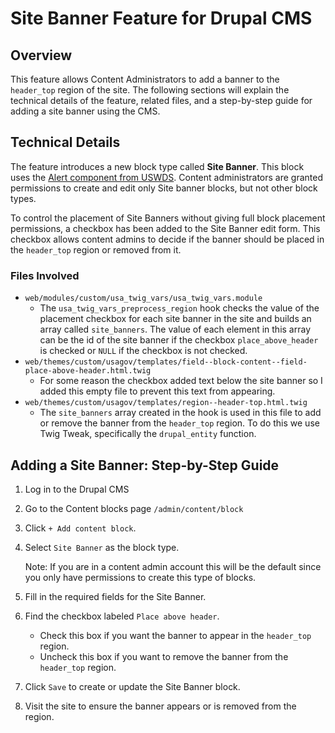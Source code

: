 # Site Banner Feature for Drupal CMS

## Overview
This feature allows Content Administrators to add a banner to the `header_top` region of the site. The following sections will explain the technical details of the feature, related files, and a step-by-step guide for adding a site banner using the CMS.

## Technical Details

The feature introduces a new block type called **Site Banner**. This block uses the [Alert component from USWDS](https://designsystem.digital.gov/components/alert/). Content administrators are granted permissions to create and edit only Site banner blocks, but not other block types.

To control the placement of Site Banners without giving full block placement permissions, a checkbox has been added to the Site Banner edit form. This checkbox allows content admins to decide if the banner should be placed in the `header_top` region or removed from it.

### Files Involved
- `web/modules/custom/usa_twig_vars/usa_twig_vars.module`
  - The `usa_twig_vars_preprocess_region` hook checks the value of the placement checkbox for each site banner in the site and builds an array called `site_banners`. The value of each element in this array can be the id of the site banner if the checkbox `place_above_header` is checked or `NULL` if the checkbox is not checked.
- `web/themes/custom/usagov/templates/field--block-content--field-place-above-header.html.twig`
  - For some reason the checkbox added text below the site banner so I added this empty file to prevent this text from appearing.
- `web/themes/custom/usagov/templates/region--header-top.html.twig`
  - The `site_banners` array created in the hook is used in this file to add or remove the banner from the `header_top` region. To do this we use Twig Tweak, specifically the `drupal_entity` function.

## Adding a Site Banner: Step-by-Step Guide

1. Log in to the Drupal CMS
2. Go to the Content blocks page `/admin/content/block`
3. Click `+ Add content block`.
4. Select `Site Banner` as the block type.

   Note: If you are in a content admin account this will be the default since you only have permissions to create this type of blocks.
5. Fill in the required fields for the Site Banner.
6. Find the checkbox labeled `Place above header`.
   - Check this box if you want the banner to appear in the `header_top` region.
   - Uncheck this box if you want to remove the banner from the `header_top` region.
7. Click `Save` to create or update the Site Banner block.
8. Visit the site to ensure the banner appears or is removed from the region.
